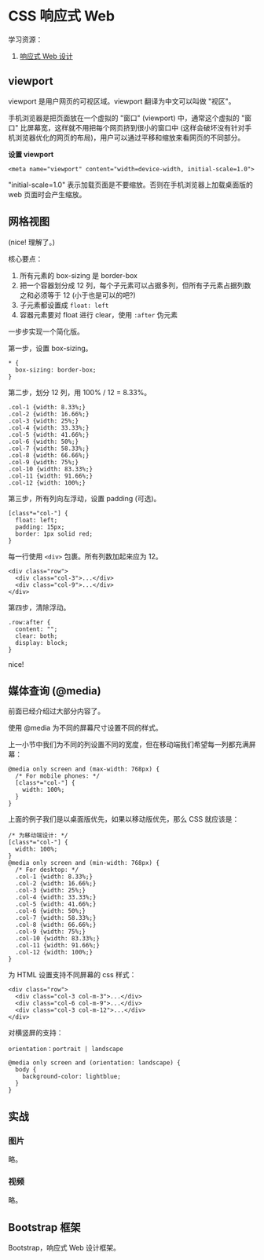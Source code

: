 # CSS 响应式 Web

学习资源：

1. [响应式 Web 设计](http://www.runoob.com/css/css-rwd-intro.html)

## viewport

viewport 是用户网页的可视区域。viewport 翻译为中文可以叫做 "视区"。

手机浏览器是把页面放在一个虚拟的 "窗口" (viewport) 中，通常这个虚拟的 "窗口" 比屏幕宽，这样就不用把每个网页挤到很小的窗口中 (这样会破坏没有针对手机浏览器优化的网页的布局)，用户可以通过平移和缩放来看网页的不同部分。

**设置 viewport**

    <meta name="viewport" content="width=device-width, initial-scale=1.0">

"initial-scale=1.0" 表示加载页面是不要缩放。否则在手机浏览器上加载桌面版的 web 页面时会产生缩放。

## 网格视图

(nice! 理解了。)

核心要点：

1. 所有元素的 box-sizing 是 border-box
1. 把一个容器划分成 12 列，每个子元素可以占据多列，但所有子元素占据列数之和必须等于 12 (小于也是可以的吧?)
1. 子元素都设置成 `float: left`
1. 容器元素要对 float 进行 clear，使用 `:after` 伪元素

一步步实现一个简化版。

第一步，设置 box-sizing。

    * {
      box-sizing: border-box;
    }

第二步，划分 12 列，用 100% / 12 = 8.33%。

    .col-1 {width: 8.33%;}
    .col-2 {width: 16.66%;}
    .col-3 {width: 25%;}
    .col-4 {width: 33.33%;}
    .col-5 {width: 41.66%;}
    .col-6 {width: 50%;}
    .col-7 {width: 58.33%;}
    .col-8 {width: 66.66%;}
    .col-9 {width: 75%;}
    .col-10 {width: 83.33%;}
    .col-11 {width: 91.66%;}
    .col-12 {width: 100%;}

第三步，所有列向左浮动，设置 padding (可选)。

    [class*="col-"] {
      float: left;
      padding: 15px;
      border: 1px solid red;
    }

每一行使用 `<div>` 包裹。所有列数加起来应为 12。

    <div class="row">
      <div class="col-3">...</div>
      <div class="col-9">...</div>
    </div>

第四步，清除浮动。

    .row:after {
      content: "";
      clear: both;
      display: block;
    }

nice!

## 媒体查询 (@media)

前面已经介绍过大部分内容了。

使用 @media 为不同的屏幕尺寸设置不同的样式。

上一小节中我们为不同的列设置不同的宽度，但在移动端我们希望每一列都充满屏幕：

    @media only screen and (max-width: 768px) {
      /* For mobile phones: */
      [class*="col-"] {
        width: 100%;
      }
    }

上面的例子我们是以桌面版优先，如果以移动版优先，那么 CSS 就应该是：

    /* 为移动端设计: */
    [class*="col-"] {
      width: 100%;
    }
    @media only screen and (min-width: 768px) {
      /* For desktop: */
      .col-1 {width: 8.33%;}
      .col-2 {width: 16.66%;}
      .col-3 {width: 25%;}
      .col-4 {width: 33.33%;}
      .col-5 {width: 41.66%;}
      .col-6 {width: 50%;}
      .col-7 {width: 58.33%;}
      .col-8 {width: 66.66%;}
      .col-9 {width: 75%;}
      .col-10 {width: 83.33%;}
      .col-11 {width: 91.66%;}
      .col-12 {width: 100%;}
    }

为 HTML 设置支持不同屏幕的 css 样式：

    <div class="row">
      <div class="col-3 col-m-3">...</div>
      <div class="col-6 col-m-9">...</div>
      <div class="col-3 col-m-12">...</div>
    </div>

对横竖屏的支持：

    orientation：portrait | landscape

    @media only screen and (orientation: landscape) {
      body {
        background-color: lightblue;
      }
    }

## 实战

### 图片

略。

### 视频

略。

## Bootstrap 框架

Bootstrap，响应式 Web 设计框架。
